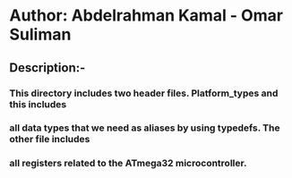 # Author: Abdelrahman Kamal - Omar Suliman

## Description:-
### This directory includes two header files. Platform_types and this includes
### all data types that we need as aliases by using typedefs. The other file includes
### all registers related to the ATmega32 microcontroller.

